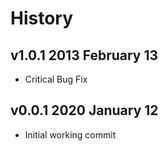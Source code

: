 # History

## v1.0.1 2013 February 13

-   Critical Bug Fix

## v0.0.1 2020 January 12

-   Initial working commit
